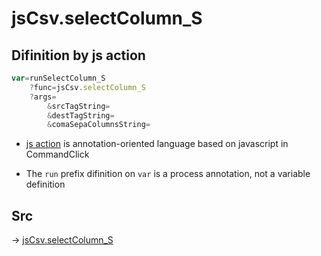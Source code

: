 # jsCsv.selectColumn_S

## Difinition by js action

```js.js
var=runSelectColumn_S
	?func=jsCsv.selectColumn_S
	?args=
		&srcTagString=
		&destTagString=
		&comaSepaColumnsString=
```

- [js action](#) is annotation-oriented language based on javascript in CommandClick

- The `run` prefix difinition on `var` is a process annotation, not a variable definition

## Src

-> [jsCsv.selectColumn_S](https://github.com/puutaro/CommandClick/blob/master/app/src/main/java/com/puutaro/commandclick/fragment_lib/terminal_fragment/js_interface/JsCsv.kt#L374)


